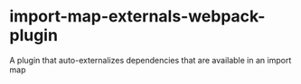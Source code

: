 # import-map-externals-webpack-plugin
A plugin that auto-externalizes dependencies that are available in an import map

